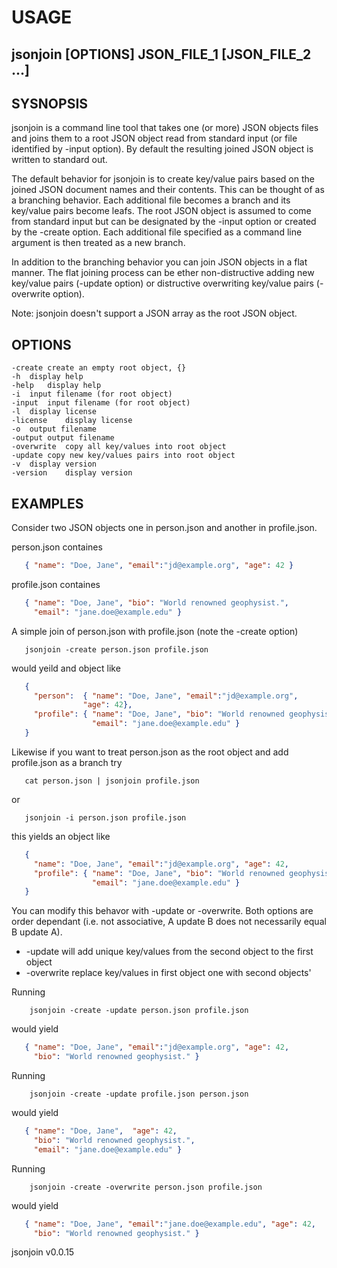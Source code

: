 
# USAGE

## jsonjoin [OPTIONS] JSON_FILE_1 [JSON_FILE_2 ...]

## SYSNOPSIS

jsonjoin is a command line tool that takes one (or more) JSON objects files 
and joins them to a root JSON object read from standard input (or 
file identified by -input option).  By default the resulting
joined JSON object is written to standard out.

The default behavior for jsonjoin is to create key/value pairs
based on the joined JSON document names and their contents. 
This can be thought of as a branching behavior. Each additional 
file becomes a branch and its key/value pairs become leafs. 
The root JSON object is assumed to come from standard input
but can be designated by the -input option or created by the
-create option. Each additional file specified as a command line
argument is then treated as a new branch.

In addition to the branching behavior you can join JSON objects in a 
flat manner.  The flat joining process can be ether non-distructive 
adding new key/value pairs (-update option) or distructive 
overwriting key/value pairs (-overwrite option).

Note: jsonjoin doesn't support a JSON array as the root JSON object.

## OPTIONS

	-create	create an empty root object, {}
	-h	display help
	-help	display help
	-i	input filename (for root object)
	-input	input filename (for root object)
	-l	display license
	-license	display license
	-o	output filename
	-output	output filename
	-overwrite	copy all key/values into root object
	-update	copy new key/values pairs into root object
	-v	display version
	-version	display version

## EXAMPLES

Consider two JSON objects one in person.json and another 
in profile.json.

person.json containes

```json
   { "name": "Doe, Jane", "email":"jd@example.org", "age": 42 }
```

profile.json containes

```json
   { "name": "Doe, Jane", "bio": "World renowned geophysist.",
     "email": "jane.doe@example.edu" }
```

A simple join of person.json with profile.json (note the 
-create option)

```shell
   jsonjoin -create person.json profile.json
```

would yeild and object like

```json
   {
     "person":  { "name": "Doe, Jane", "email":"jd@example.org", 
	 			"age": 42},
     "profile": { "name": "Doe, Jane", "bio": "World renowned geophysist.", 
                  "email": "jane.doe@example.edu" }
   }
```

Likewise if you want to treat person.json as the root object and add
profile.json as a branch try

```shell
   cat person.json | jsonjoin profile.json
```

or

```shell
   jsonjoin -i person.json profile.json
```

this yields an object like

```json
   {
     "name": "Doe, Jane", "email":"jd@example.org", "age": 42,
     "profile": { "name": "Doe, Jane", "bio": "World renowned geophysist.", 
                  "email": "jane.doe@example.edu" }
   }
```

You can modify this behavor with -update or -overwrite. Both options are
order dependant (i.e. not associative, A update B does
not necessarily equal B update A). 

+ -update will add unique key/values from the second object to the first object
+ -overwrite replace key/values in first object one with second objects'

Running

```shell
    jsonjoin -create -update person.json profile.json
```

would yield

```json
   { "name": "Doe, Jane", "email":"jd@example.org", "age": 42,
     "bio": "World renowned geophysist." }
```

Running

```shell
    jsonjoin -create -update profile.json person.json
```

would yield

```json
   { "name": "Doe, Jane",  "age": 42, 
     "bio": "World renowned geophysist.", 
     "email": "jane.doe@example.edu" }
```

Running 

```shell
    jsonjoin -create -overwrite person.json profile.json
```

would yield

```json
   { "name": "Doe, Jane", "email":"jane.doe@example.edu", "age": 42,
     "bio": "World renowned geophysist." }
```


jsonjoin v0.0.15

